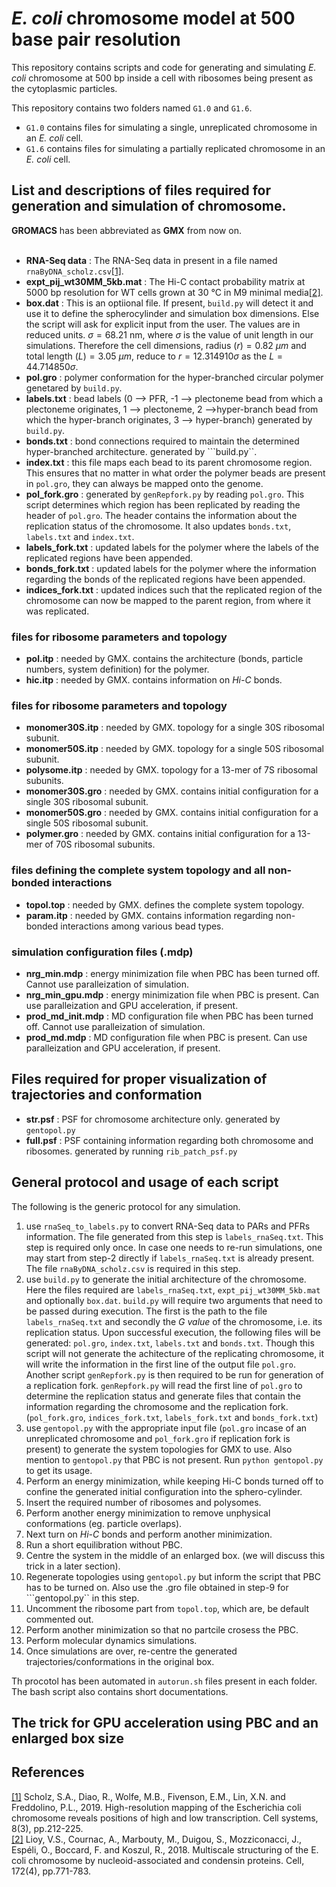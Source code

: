 # _E. coli_ chromosome model at 500 base pair resolution
This repository contains scripts and code for generating and simulating _E. coli_ chromosome at 500 bp inside a cell with ribosomes being present as the cytoplasmic particles.<br>

This repository contains two folders named ```G1.0``` and ```G1.6```.<br>
  * ```G1.0``` contains files for simulating a single, unreplicated chromosome in an _E. coli_ cell.<br>
  * ```G1.6``` contains files for simulating a partially replicated chromosome in an _E. coli_ cell.<br>
  
## List and descriptions of files required for generation and simulation of chromosome.
**GROMACS** has been abbreviated as **GMX** from now on.<br><br>

  * **RNA-Seq data** : The RNA-Seq data in present in a file named ```rnaByDNA_scholz.csv```[[1]](https://www.sciencedirect.com/science/article/pii/S2405471219300389).
  * **expt_pij_wt30MM_5kb.mat** : The Hi-C contact probability matrix at 5000 bp resolution for WT cells grown at 30 &deg;C in M9 minimal media[[2]](https://www.sciencedirect.com/science/article/pii/S0092867417315076).
  * **box.dat** : This is an optiional file. If present, ```build.py``` will detect it and use it to define the spherocylinder and simulation box dimensions. Else the script will ask for explicit input from the user. The values are in reduced units. $\sigma = 68.21$ nm, where $\sigma$ is the value of unit length in our simulations. Therefore the cell dimensions, radius $(r) = 0.82$ $\mu m$ and total length $(L) = 3.05$ $\mu m$, reduce to $r = 12.314910 \sigma$ as the $L = 44.714850 \sigma$.<br>
  * **pol.gro** : polymer conformation for the hyper-branched circular polymer genetared by ```build.py```.
  * **labels.txt** : bead labels (0 --> PFR, -1 --> plectoneme bead from which a plectoneme originates, 1 --> plectoneme, 2 -->hyper-branch bead from which the hyper-branch originates, 3 --> hyper-branch) generated by ```build.py```.
  * **bonds.txt** : bond connections required to maintain the determined hyper-branched architecture. generated by ```build.py``.
  * **index.txt** : this file maps each bead to its parent chromosome region. This ensures that no matter in what order the polymer beads are present in ```pol.gro```, they can always be mapped onto the genome.
  * **pol_fork.gro** : generated by ```genRepfork.py``` by reading ```pol.gro```. This script determines which region has been replicated by reading the header of ```pol.gro```. The header contains the information about the replication status of the chromosome. It also updates ```bonds.txt```, ```labels.txt``` and ```index.txt```.
  * **labels_fork.txt** : updated labels for the polymer where the labels of the replicated regions have been appended.
  * **bonds_fork.txt** : updated labels for the polymer where the information regarding the bonds of the replicated regions have been appended.
  * **indices_fork.txt** : updated indices such that the replicated region of the chromosome can now be mapped to the parent region, from where it was replicated.
  
  
  ### files for ribosome parameters and topology
  * **pol.itp** : needed by GMX. contains the architecture (bonds, particle numbers, system definition) for the polymer.
  * **hic.itp** : needed by GMX. contains information on _Hi-C_ bonds.
 
  ### files for ribosome parameters and topology
  * **monomer30S.itp** : needed by GMX. topology for a single 30S ribosomal subunit.
  * **monomer50S.itp** : needed by GMX. topology for a single 50S ribosomal subunit.
  * **polysome.itp** : needed by GMX. topology for a 13-mer of 7S ribosomal subunits.
  * **monomer30S.gro** : needed by GMX. contains initial configuration for a single 30S ribosomal subunit.
  * **monomer50S.gro** : needed by GMX. contains initial configuration for a single 50S ribosomal subunit.
  * **polymer.gro** : needed by GMX. contains initial configuration for a 13-mer of 70S ribosomal subunits.

  ### files defining the complete system topology and all non-bonded interactions
  * **topol.top** : needed by GMX. defines the complete system topology.
  * **param.itp** : needed by GMX. contains information regarding non-bonded interactions among various bead types.

  ### simulation configuration files (.mdp)
  * **nrg_min.mdp** : energy minimization file when PBC has been turned off. Cannot use paralleization of simulation.
  * **nrg_min_gpu.mdp** : energy minimization file when PBC is present. Can use paralleization and GPU acceleration, if present.
  * **prod_md_init.mdp** : MD configuration file when PBC has been turned off. Cannot use paralleization of simulation.
  * **prod_md.mdp** : MD configuration file when PBC is present. Can use paralleization and GPU acceleration, if present.

## Files required for proper visualization of trajectories and conformation
* **str.psf** : PSF for chromosome architecture only. generated by ```gentopol.py```
* **full.psf** : PSF containing information regarding both chromosome and ribosomes. generated by running ```rib_patch_psf.py```
  

## General protocol and usage of each script
The following is the generic protocol for any simulation.<br>
1. use ```rnaSeq_to_labels.py``` to convert RNA-Seq data to PARs and PFRs information. The file generated from this step is ```labels_rnaSeq.txt```. This step is required only once. In case one needs to re-run simulations, one may start from step-2 directly if ```labels_rnaSeq.txt``` is already present. The file ```rnaByDNA_scholz.csv``` is required in this step.<br>
2. use ```build.py``` to generate the initial architecture of the chromosome. Here the files required are ```labels_rnaSeq.txt```, ```expt_pij_wt30MM_5kb.mat``` and optionally ```box.dat```. ```build.py``` will require two arguments that need to be passed during execution. The first is the path to the file ```labels_rnaSeq.txt``` and secondly the _G value_ of the chromosome, i.e. its replication status. Upon successful execution, the following files will be generated: ```pol.gro```, ```index.txt```, ```labels.txt``` and ```bonds.txt```. Though this script will not generate the achitecture of the replicating chromosome, it will write the information in the first line of the output file ```pol.gro```. Another script ```genRepfork.py``` is then required to be run for generation of a replication fork. ```genRepfork.py``` will read the first line of ```pol.gro``` to determine the replication status and generate files that contain the information regarding the chromosome and the replication fork. (```pol_fork.gro```, ```indices_fork.txt```, ```labels_fork.txt``` and ```bonds_fork.txt```)
3. use ```gentopol.py``` with the appropriate input file (```pol.gro``` incase of an unreplicated chromosome and ```pol_fork.gro``` if replication fork is present) to generate the system topologies for GMX to use. Also mention to ```gentopol.py``` that PBC is not present. Run ```python gentopol.py``` to get its usage.
4. Perform an energy minimization, while keeping Hi-C bonds turned off to confine the generated initial configuration into the sphero-cylinder.
5. Insert the required number of ribosomes and polysomes.
6. Perform another energy minimization to remove unphysical conformations (eg. particle overlaps).
7. Next turn on _Hi-C_ bonds and perform another minimization.
8. Run a short equilibration without PBC.
9. Centre the system in the middle of an enlarged box. (we will discuss this trick in a later section).
10. Regenerate topologies using ```gentopol.py``` but inform the script that PBC has to be turned on. Also use the .gro file obtained in step-9 for ```gentopol.py`` in this step.
11. Uncomment the ribosome part from ```topol.top```, which are, be default commented out.
12. Perform another minimization so that no partcile crosess the PBC.
13. Perform molecular dynamics simulations.
14. Once simulations are over, re-centre the generated trajectories/conformations in the original box.

Th procotol has been automated in ```autorun.sh``` files present in each folder. The bash script also contains short documentations.

## The trick for GPU acceleration using PBC and an enlarged box size


## References
[[1]](https://www.sciencedirect.com/science/article/pii/S2405471219300389)  Scholz, S.A., Diao, R., Wolfe, M.B., Fivenson, E.M., Lin, X.N. and Freddolino, P.L., 2019. High-resolution mapping of the Escherichia coli chromosome reveals positions of high and low transcription. Cell systems, 8(3), pp.212-225.<br>
[[2]](https://www.sciencedirect.com/science/article/pii/S0092867417315076) Lioy, V.S., Cournac, A., Marbouty, M., Duigou, S., Mozziconacci, J., Espéli, O., Boccard, F. and Koszul, R., 2018. Multiscale structuring of the E. coli chromosome by nucleoid-associated and condensin proteins. Cell, 172(4), pp.771-783.
